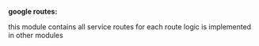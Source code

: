 **google routes:**

this module contains all service routes
for each route logic is implemented in other modules